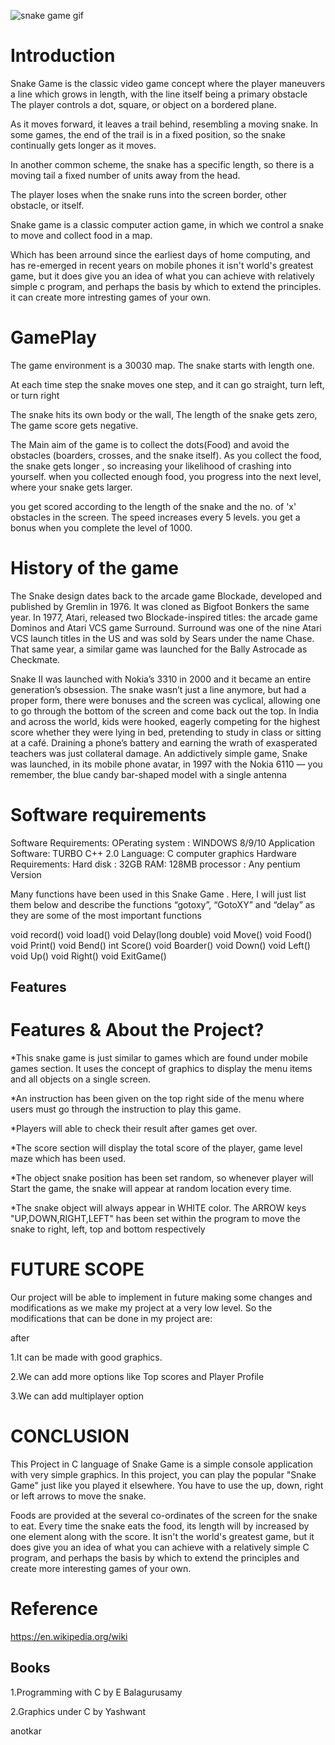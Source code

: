 ![snake game gif](https://user-images.githubusercontent.com/94597753/143452510-4c775a13-595c-484f-aaac-977db4645154.gif)
# Introduction
Snake Game is the classic video game concept where the player maneuvers a line which grows in length, with the line itself being a primary obstacle The player controls a dot, square, or object on a bordered plane.

As it moves forward, it leaves a trail behind, resembling a moving snake. In some games, the end of the trail is in a fixed position, so the snake continually gets longer as it moves.

In another common scheme, the snake has a specific length, so there is a moving tail a fixed number of units away from the head.

The player loses when the snake runs into the screen border, other obstacle, or itself.

Snake game is a classic computer action game, in which we control a snake to move and collect food in a map.

Which has been arround since the earliest days of home computing, and has re-emerged in recent years on mobile phones it isn't world's greatest game, but it does give you an idea of what you can achieve with relatively simple c program, and perhaps the basis by which to extend the principles. it can create more intresting games of your own.

# GamePlay

The game environment is a 30030 map. The snake starts with length one.

At each time step the snake moves one step, and it can go straight, turn left, or turn right

The snake hits its own body or the wall, The length of the snake gets zero, The game score gets negative.

The Main aim of the game is to collect the dots(Food) and avoid the obstacles (boarders, crosses, and the snake itself). As you collect the food, the snake gets longer , so increasing your likelihood of crashing into yourself. when you collected enough food, you progress into the next level, where your snake gets larger.

you get scored according to the length of the snake and the no. of 'x' obstacles in the screen. The speed increases every 5 levels. you get a bonus when you complete the level of 1000.

# History of the game

The Snake design dates back to the arcade game Blockade, developed and published by Gremlin in 1976. It was cloned as Bigfoot Bonkers the same year. In 1977, Atari, released two Blockade-inspired titles: the arcade game Dominos and Atari VCS game Surround. Surround was one of the nine Atari VCS launch titles in the US and was sold by Sears under the name Chase. That same year, a similar game was launched for the Bally Astrocade as Checkmate.

Snake II was launched with Nokia’s 3310 in 2000 and it became an entire generation’s obsession. The snake wasn’t just a line anymore, but had a proper form, there were bonuses and the screen was cyclical, allowing one to go through the bottom of the screen and come back out the top. In India and across the world, kids were hooked, eagerly competing for the highest score whether they were lying in bed, pretending to study in class or sitting at a café. Draining a phone’s battery and earning the wrath of exasperated teachers was just collateral damage. An addictively simple game, Snake was launched, in its mobile phone avatar, in 1997 with the Nokia 6110 — you remember, the blue candy bar-shaped model with a single antenna

# Software requirements

Software Requirements: OPerating system : WINDOWS 8/9/10 Application Software: TURBO C++ 2.0 Language: C computer graphics Hardware Requirements: Hard disk : 32GB RAM: 128MB processor : Any pentium Version

Many functions have been used in this Snake Game . Here, I will just list them below and describe the functions “gotoxy”, “GotoXY” and “delay” as they are some of the most important functions

void record() void load() void Delay(long double) void Move() void Food() void Print() void Bend() int Score() void Boarder() void Down() void Left() void Up() void Right() void ExitGame()

## Features
# Features & About the Project?

*This snake game is just similar to games which are found under mobile games section. It uses the concept of graphics to display the menu items and all objects on a single screen.

*An instruction has been given on the top right side of the menu where users must go through the instruction to play this game.

*Players will able to check their result after games get over.

*The score section will display the total score of the player, game level maze which has been used.

*The object snake position has been set random, so whenever player will Start the game, the snake will appear at random location every time.

*The snake object will always appear in WHITE color. The ARROW keys "UP,DOWN,RIGHT,LEFT" has been set within the program to move the snake to right, left, top and bottom respectively

# FUTURE SCOPE
Our project will be able to implement in future making some changes and modifications as we make my project at a very low level. So the modifications that can be done in my project are:

after

1.It can be made with good graphics.

2.We can add more options like Top scores and Player Profile

3.We can add multiplayer option

# CONCLUSION

This Project in C language of Snake Game is a simple console application with very simple graphics. In this project, you can play the popular "Snake Game" just like you played it elsewhere. You have to use the up, down, right or left arrows to move the snake.

Foods are provided at the several co-ordinates of the screen for the snake to eat. Every time the snake eats the food, its length will by increased by one element along with the score. It isn't the world's greatest game, but it does give you an idea of what you can achieve with a relatively simple C program, and perhaps the basis by which to extend the principles and create more interesting games of your own.

# Reference

https://en.wikipedia.org/wiki

## Books

1.Programming with C by E Balagurusamy

2.Graphics under C by Yashwant

anotkar
